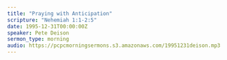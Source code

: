```yaml
---
title: "Praying with Anticipation"
scripture: "Nehemiah 1:1-2:5"
date: 1995-12-31T00:00:00Z
speaker: Pete Deison
sermon_type: morning
audio: https://pcpcmorningsermons.s3.amazonaws.com/19951231deison.mp3 
---
```



